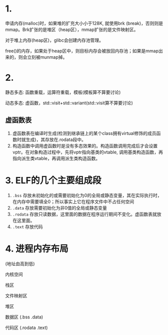 # 1.

申请内存(malloc)时，如果堆的扩充大小小于128K, 就使用brk (break)，否则则是mmap。Brk扩张的是堆区（heap区），mmap扩张的是文件映射区。

对于堆上内存(heap区)，glibc会创建内存池管理。

free()的内存，如果处于heap区中，则目标内存会被放回内存池；如果是mmap出来的，则会立刻被munmap掉。

# 2.

静态多态: 函数重载，运算符重载，模板(模板算不算要讨论)

动态多态: 虚函数，std::visit+std::variant(std::visit算不算要讨论)

## 虚函数表

1. 虚函数表在编译时生成(检测到继承链上的某个class拥有virtual修饰的成员函数时就生成)，其存放在.rodata段中。
2. 构造函数中调用虚函数时是没有多态效果的。构造函数调用完成后才会设置vptr。在对象构造过程中，先将vptr指向基类的vtable, 调用基类构造函数，再指向派生类vtable，再调用派生类构造函数。

# 3. ELF的几个主要组成段

1. `.bss` 存放未初始化的或需要初始化为0的全局或静态变量，其在实际执行时，在内存中需要填全0；所以事实上它在程序文件中不占任何空间
2. `.data` 存放需要初始化为非0值的全局或静态变量
3. `.rodata` 存放只读数据，这里面的数据在程序运行期间不变化。虚函数表就放在这里面。
4. `.text` 存放代码

# 4. 进程内存布局

(地址由高到低)

内核空间

栈区

文件映射区

堆区

数据区 (.bss .data)

代码区 (.rodata .text)
